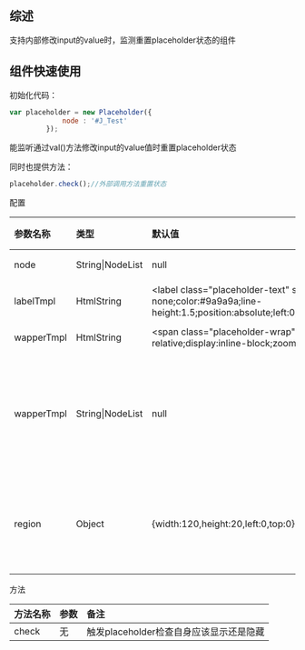 ## 综述
支持内部修改input的value时，监测重置placeholder状态的组件
## 组件快速使用

初始化代码：

```javascript
var placeholder = new Placeholder({
             node : '#J_Test'
         });
```

能监听通过val()方法修改input的value值时重置placeholder状态

同时也提供方法：

```javascript
placeholder.check();//外部调用方法重置状态
```

配置

| 参数名称        | 类型           | 默认值  | 必填 | 备注|
| :------------- |:-------------| :-----|:------|:------|
| node      | String\|NodeList | null |    是   |  绑定的输入框 |
| labelTmpl      | HtmlString | \<label class="placeholder-text" style="display: none;color:#9a9a9a;line-height:1.5;position:absolute;left:0;top:0;">&nbsp;\</label> |    否   |  placeholder文字的结构和样式模板 |
| wapperTmpl      | HtmlString | \<span class="placeholder-wrap" style="position: relative;display:inline-block;zoom:1;">\</span> |    否   |  绑定的输入框 |
| wapperTmpl      | String\|NodeList | null | 否|手动设置placeholder的父级节点，设置该值后不再使用wapperTmpl去创建父级节点|
| region      | Object | {width:120,height:20,left:0,top:0} |    否   |  label的定位和宽高设定，不设定将依赖input的宽高去计算label的位置 |

方法

| 方法名称        | 参数           | 备注|
| :------------- |:-------------| :-----|
| check      | 无| 触发placeholder检查自身应该显示还是隐藏 |